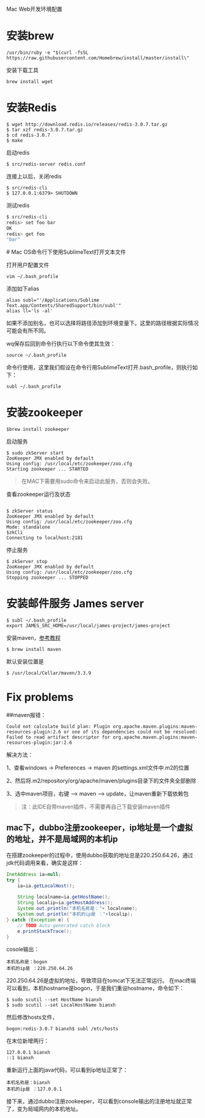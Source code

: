 Mac Web开发环境配置

# 安装brew

```
/usr/bin/ruby -e "$(curl -fsSL https://raw.githubusercontent.com/Homebrew/install/master/install\"
```

安装下载工具

```
brew install wget
```

# 安装Redis

```
$ wget http://download.redis.io/releases/redis-3.0.7.tar.gz
$ tar xzf redis-3.0.7.tar.gz
$ cd redis-3.0.7
$ make
```

启动redis

```
$ src/redis-server redis.conf
```

连接上以后，关闭redis

```
$ src/redis-cli
$ 127.0.0.1:6379> SHUTDOWN
```

测试redis

```bash
$ src/redis-cli
redis> set foo bar
OK
redis> get foo
"bar"
```

\# Mac OS命令行下使用SublimeText打开文本文件

打开用户配置文件

```
vim ~/.bash_profile
```

添加如下alias

```
alias subl="'/Applications/Sublime Text.app/Contents/SharedSupport/bin/subl'"
alias ll='ls -al'
```

如果不添加别名，也可以选择将路径添加到环境变量下。这里的路径根据实际情况可能会有所不同。

wq保存后回到命令行执行以下命令使其生效：

```
source ~/.bash_profile
```

命令行使用，这里我们假设在命令行用SublimeText打开.bash\_profile，则执行如下：

```
subl ~/.bash_profile
```

# 安装zookeeper

```
$brew install zookeeper
```

启动服务

```
$ sudo zkServer start
ZooKeeper JMX enabled by default
Using config: /usr/local/etc/zookeeper/zoo.cfg
Starting zookeeper ... STARTED
```
> 在MAC下需要用sudo命令来启动此服务，否则会失败。

查看zookeeper运行及状态

```

$ zkServer status
ZooKeeper JMX enabled by default
Using config: /usr/local/etc/zookeeper/zoo.cfg
Mode: standalone
$zkCli
Connecting to localhost:2181
```

停止服务

```
$ zkServer stop
ZooKeeper JMX enabled by default
Using config: /usr/local/etc/zookeeper/zoo.cfg
Stopping zookeeper ... STOPPED
```

# 安装邮件服务 James server

```
$ subl ~/.bash_profile
export JAMES_SRC_HOME=/usr/local/james-project/james-project
```

安装maven，[参考教程](https://james.apache.org/server/3/dev-build.html)

```
$ brew install maven
```

默认安装位置是

```
$ /usr/local/Cellar/maven/3.3.9
```

# Fix problems

##maven报错：

```
Could not calculate build plan: Plugin org.apache.maven.plugins:maven-resources-plugin:2.6 or one of its dependencies could not be resolved: Failed to read artifact descriptor for org.apache.maven.plugins:maven-resources-plugin:jar:2.6
```

解决方法：

1、查看windows -&gt; Preferences -&gt; maven 的settings.xml文件中.m2的位置

2、然后将.m2/repository/org/apache/maven/plugins目录下的文件夹全部删除

3、选中maven项目，右键 --&gt; maven --&gt; update，让maven重新下载依赖包

> 注：此IDE自带maven插件，不需要再自己下载安装maven插件

## mac下，dubbo注册zookeeper，ip地址是一个虚拟的地址，并不是局域网的本机ip
在搭建zookeeper的过程中，使用dubbo获取的地址总是220.250.64.26，通过jdk代码调用来看，确实是这样：
```java
InetAddress ia=null;
try {
    ia=ia.getLocalHost();
     
    String localname=ia.getHostName();
    String localip=ia.getHostAddress();
    System.out.println("本机名称是："+ localname);
    System.out.println("本机的ip是 ："+localip);
} catch (Exception e) {
    // TODO Auto-generated catch block
    e.printStackTrace();
}
```
cosole输出：
```
本机名称是：bogon
本机的ip是 ：220.250.64.26
```
220.250.64.26是虚拟的地址，导致项目在tomcat下无法正常运行。
在mac终端可以看到，本机hostname是bogon，于是我们重设hostname，命令如下：
```
$ sudo scutil --set HostName bianxh
$ sudo scutil --set LocalHostName bianxh
```
然后修改hosts文件，
```
bogon:redis-3.0.7 bianxh$ subl /etc/hosts
```
在末位新增两行：
```
127.0.0.1 bianxh
::1 bianxh
```

重新运行上面的java代码，可以看到ip地址正常了：

```
本机名称是：bianxh
本机的ip是 ：127.0.0.1
```
接下来，通过dubbo注册zookeeper，可以看到console输出的注册地址就正常了，变为局域网内的本机地址。


